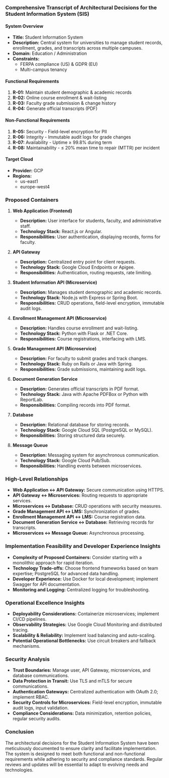 ### Comprehensive Transcript of Architectural Decisions for the Student Information System (SIS)

#### System Overview
- **Title:** Student Information System
- **Description:** Central system for universities to manage student records, enrollment, grades, and transcripts across multiple campuses.
- **Domain:** Education / Administration
- **Constraints:**
  - FERPA compliance (US) & GDPR (EU)
  - Multi-campus tenancy

#### Functional Requirements
1. **R-01:** Maintain student demographic & academic records
2. **R-02:** Online course enrollment & wait-listing
3. **R-03:** Faculty grade submission & change history
4. **R-04:** Generate official transcripts (PDF)

#### Non-Functional Requirements
1. **R-05:** Security - Field-level encryption for PII
2. **R-06:** Integrity - Immutable audit logs for grade changes
3. **R-07:** Availability - Uptime ≥ 99.8% during term
4. **R-08:** Maintainability - ≤ 20% mean time to repair (MTTR) per incident

#### Target Cloud
- **Provider:** GCP
- **Regions:**
  - us-east1
  - europe-west4

### Proposed Containers
1. **Web Application (Frontend)**
   - **Description:** User interface for students, faculty, and administrative staff.
   - **Technology Stack:** React.js or Angular.
   - **Responsibilities:** User authentication, displaying records, forms for faculty.

2. **API Gateway**
   - **Description:** Centralized entry point for client requests.
   - **Technology Stack:** Google Cloud Endpoints or Apigee.
   - **Responsibilities:** Authentication, routing requests, rate limiting.

3. **Student Information API (Microservice)**
   - **Description:** Manages student demographic and academic records.
   - **Technology Stack:** Node.js with Express or Spring Boot.
   - **Responsibilities:** CRUD operations, field-level encryption, immutable audit logs.

4. **Enrollment Management API (Microservice)**
   - **Description:** Handles course enrollment and wait-listing.
   - **Technology Stack:** Python with Flask or .NET Core.
   - **Responsibilities:** Course registrations, interfacing with LMS.

5. **Grade Management API (Microservice)**
   - **Description:** For faculty to submit grades and track changes.
   - **Technology Stack:** Ruby on Rails or Java with Spring.
   - **Responsibilities:** Grade submissions, maintaining audit logs.

6. **Document Generation Service**
   - **Description:** Generates official transcripts in PDF format.
   - **Technology Stack:** Java with Apache PDFBox or Python with ReportLab.
   - **Responsibilities:** Compiling records into PDF format.

7. **Database**
   - **Description:** Relational database for storing records.
   - **Technology Stack:** Google Cloud SQL (PostgreSQL or MySQL).
   - **Responsibilities:** Storing structured data securely.

8. **Message Queue**
   - **Description:** Messaging system for asynchronous communication.
   - **Technology Stack:** Google Cloud Pub/Sub.
   - **Responsibilities:** Handling events between microservices.

### High-Level Relationships
- **Web Application ↔ API Gateway:** Secure communication using HTTPS.
- **API Gateway ↔ Microservices:** Routing requests to appropriate services.
- **Microservices ↔ Database:** CRUD operations with security measures.
- **Grade Management API ↔ LMS:** Synchronization of grades.
- **Enrollment Management API ↔ LMS:** Course registration data.
- **Document Generation Service ↔ Database:** Retrieving records for transcripts.
- **Microservices ↔ Message Queue:** Asynchronous processing.

### Implementation Feasibility and Developer Experience Insights
- **Complexity of Proposed Containers:** Consider starting with a monolithic approach for rapid iteration.
- **Technology Trade-offs:** Choose frontend frameworks based on team expertise; PostgreSQL for advanced data handling.
- **Developer Experience:** Use Docker for local development; implement Swagger for API documentation.
- **Monitoring and Logging:** Centralized logging for troubleshooting.

### Operational Excellence Insights
- **Deployability Considerations:** Containerize microservices; implement CI/CD pipelines.
- **Observability Strategies:** Use Google Cloud Monitoring and distributed tracing.
- **Scalability & Reliability:** Implement load balancing and auto-scaling.
- **Potential Operational Bottlenecks:** Use circuit breakers and fallback mechanisms.

### Security Analysis
- **Trust Boundaries:** Manage user, API Gateway, microservices, and database communications.
- **Data Protection in Transit:** Use TLS and mTLS for secure communications.
- **Authentication Gateways:** Centralized authentication with OAuth 2.0; implement RBAC.
- **Security Controls for Microservices:** Field-level encryption, immutable audit logs, input validation.
- **Compliance Considerations:** Data minimization, retention policies, regular security audits.

### Conclusion
The architectural decisions for the Student Information System have been meticulously documented to ensure clarity and facilitate implementation. The system is designed to meet both functional and non-functional requirements while adhering to security and compliance standards. Regular reviews and updates will be essential to adapt to evolving needs and technologies.